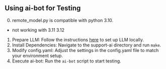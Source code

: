 ## Using ai-bot for Testing
0. remote_model.py is compatible with python 3.10.
- not working with 3.11 3.12
1. Prepare LLM:
Follow the instructions [here](https://medium.com/@karankakwani/build-and-run-llama2-llm-locally-a3b393c1570e) to set up LLM locally.
2. Install Dependencies:
Navigate to the support-ai directory and run `make`.
4. Modify config.yaml:
Adjust the settings in the config.yaml file to match your environment setup.
5. Execute ai-bot:
Run the `ai-bot` script to start testing.
